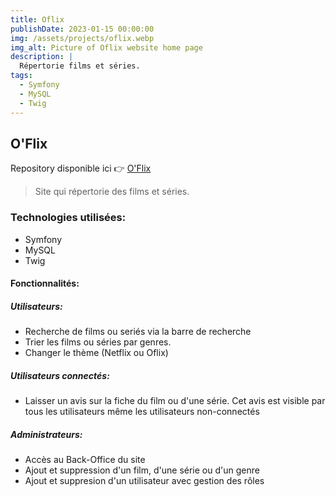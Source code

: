 ```yaml
---
title: Oflix
publishDate: 2023-01-15 00:00:00
img: /assets/projects/oflix.webp
img_alt: Picture of Oflix website home page
description: |
  Répertorie films et séries.
tags:
  - Symfony
  - MySQL
  - Twig
---
```


## O'Flix

Repository disponible ici 👉 <a href="https://github.com/MaximeLefranc/project-symfony-oflix">O'Flix</a>
> Site qui répertorie des films et séries.

### Technologies utilisées:

- Symfony
- MySQL
- Twig

#### Fonctionnalités:
##### Utilisateurs:
- Recherche de films ou seriés via la barre de recherche
- Trier les films ou séries par genres.
- Changer le thème (Netflix ou Oflix)
##### Utilisateurs connectés:
- Laisser un avis sur la fiche du film ou d'une série. Cet avis est visible par tous les utilisateurs même les utilisateurs non-connectés
##### Administrateurs:
- Accès au Back-Office du site
- Ajout et suppression d'un film, d'une série ou d'un genre
- Ajout et suppresion d'un utilisateur avec gestion des rôles
